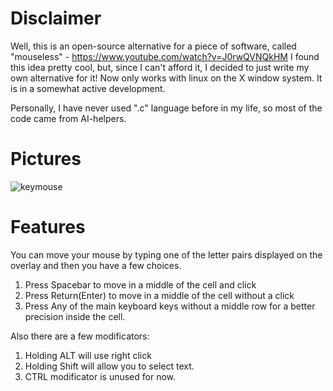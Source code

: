 # Disclaimer
Well, this is an open-source alternative for a piece of software, called "mouseless" - https://www.youtube.com/watch?v=J0rwQVNQkHM
I found this idea pretty cool, but, since I can't afford it, I decided to just write my own alternative for it!
Now only works with linux on the X window system.
It is in a somewhat active development.

Personally, I have never used ".c" language before in my life, so most of the code came from AI-helpers.

# Pictures
![keymouse](https://github.com/user-attachments/assets/4346a612-cee6-42c6-9b94-5998d121ba7b)

# Features
You can move your mouse by typing one of the letter pairs displayed on the overlay and then you have a few choices.
1) Press Spacebar to move in a middle of the cell and click
2) Press Return(Enter) to move in a middle of the cell without a click
3) Press Any of the main keyboard keys without a middle row for a better precision inside the cell.

Also there are a few modificators:
1) Holding ALT will use right click
2) Holding Shift will allow you to select text.
3) CTRL modificator is unused for now.
